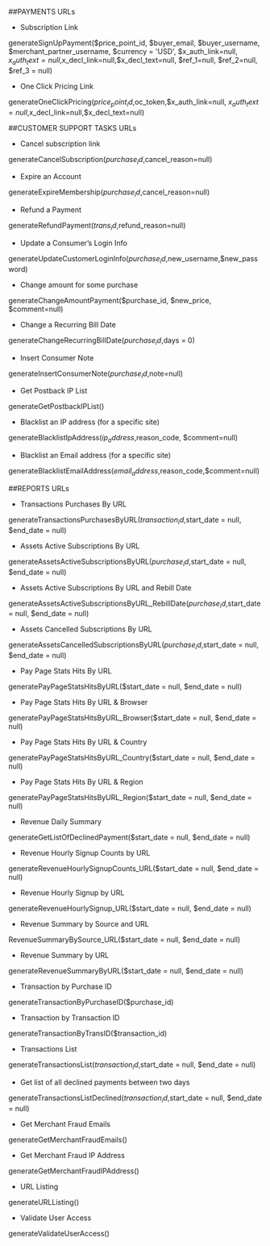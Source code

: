 ##PAYMENTS URLs

- Subscription Link

generateSignUpPayment($price_point_id, $buyer_email, $buyer_username, $merchant_partner_username, $currency = 'USD', $x_auth_link=null, $x_auth_text=null,$x_decl_link=null,$x_decl_text=null, $ref_1=null, $ref_2=null, $ref_3 = null)

- One Click Pricing Link

generateOneClickPricing($price_point_id,$oc_token,$x_auth_link=null, $x_auth_text=null,$x_decl_link=null,$x_decl_text=null)

##CUSTOMER SUPPORT TASKS URLs
     
- Cancel subscription link

generateCancelSubscription($purchase_id,$cancel_reason=null)

- Expire an Account

generateExpireMembership($purchase_id,$cancel_reason=null)

- Refund a Payment

generateRefundPayment($trans_id,$refund_reason=null)

- Update a Consumer’s Login Info

generateUpdateCustomerLoginInfo($purchase_id,$new_username,$new_password)

- Change amount for some purchase

generateChangeAmountPayment($purchase_id, $new_price, $comment=null)

- Change a Recurring Bill Date

generateChangeRecurringBillDate($purchase_id,$days = 0)

- Insert Consumer Note

generateInsertConsumerNote($purchase_id,$note=null)

- Get Postback IP List

generateGetPostbackIPList()

- Blacklist an IP address (for a specific site)

generateBlacklistIpAddress($ip_address,$reason_code, $comment=null)

- Blacklist an Email address (for a specific site)

generateBlacklistEmailAddress($email_address,$reason_code,$comment=null)



##REPORTS URLs

- Transactions Purchases By URL

generateTransactionsPurchasesByURL($transaction_id,$start_date = null, $end_date = null)

- Assets Active Subscriptions By URL

generateAssetsActiveSubscriptionsByURL($purchase_id,$start_date = null, $end_date = null)

- Assets Active Subscriptions By URL and Rebill Date

generateAssetsActiveSubscriptionsByURL_RebillDate($purchase_id,$start_date = null, $end_date = null)

- Assets Cancelled Subscriptions By URL

generateAssetsCancelledSubscriptionsByURL($purchase_id,$start_date = null, $end_date = null)

- Pay Page Stats Hits By URL

generatePayPageStatsHitsByURL($start_date = null, $end_date = null)

- Pay Page Stats Hits By URL & Browser

generatePayPageStatsHitsByURL_Browser($start_date = null, $end_date = null)

- Pay Page Stats Hits By URL & Country

generatePayPageStatsHitsByURL_Country($start_date = null, $end_date = null)

- Pay Page Stats Hits By URL & Region

generatePayPageStatsHitsByURL_Region($start_date = null, $end_date = null)

- Revenue Daily Summary

generateGetListOfDeclinedPayment($start_date = null, $end_date = null)

- Revenue Hourly Signup Counts by URL

generateRevenueHourlySignupCounts_URL($start_date = null, $end_date = null)

- Revenue Hourly Signup by URL

generateRevenueHourlySignup_URL($start_date = null, $end_date = null)

- Revenue Summary by Source and URL

RevenueSummaryBySource_URL($start_date = null, $end_date = null)

- Revenue Summary by URL

generateRevenueSummaryByURL($start_date = null, $end_date = null)

- Transaction by Purchase ID

generateTransactionByPurchaseID($purchase_id)

- Transaction by Transaction ID

generateTransactionByTransID($transaction_id)

- Transactions List

generateTransactionsList($transaction_id,$start_date = null, $end_date = null)

- Get list of all declined payments between two days

generateTransactionsListDeclined($transaction_id,$start_date = null, $end_date = null)

- Get Merchant Fraud Emails

generateGetMerchantFraudEmails()

- Get Merchant Fraud IP Address

generateGetMerchantFraudIPAddress()

- URL Listing

generateURLListing()

- Validate User Access

generateValidateUserAccess()
 